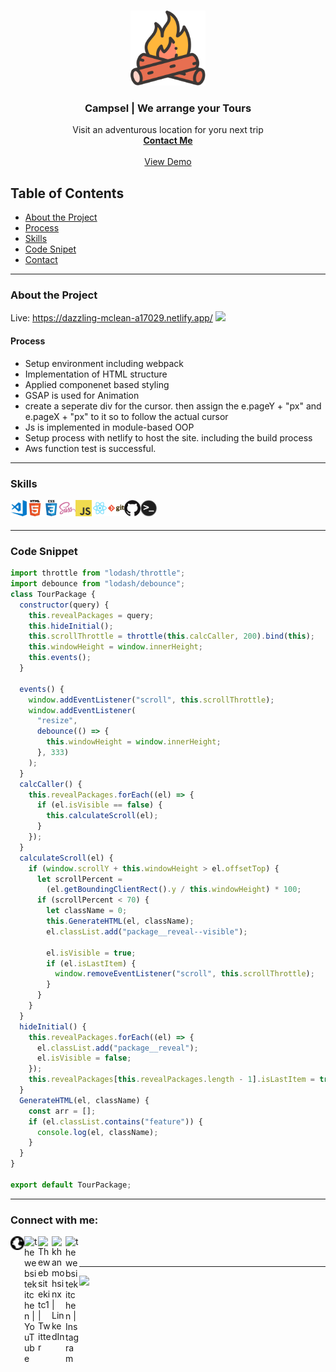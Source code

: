 <br />
<p align="center">
  <a href="https://www.thewebsitekitchen.com">
    <img src="./app\assets\images\svg\bonfire.svg" alt="Logo" width="120" height="120">
  </a>

  <h3 align="center">Campsel | We arrange your Tours  </h3>

  <p align="center">
Visit an adventurous location for yoru next trip <br />
    <a href="m90khan@gmail.com"><strong>Contact Me</strong></a>
    <br />
    <br />
    <a href="https://dazzling-mclean-a17029.netlify.app/">View Demo</a>
    
   </p>
</p>

## Table of Contents

- [About the Project](#about-the-project)
- [Process](#process)
- [Skills](#skills)
- [Code Snipet](#code)
- [Contact](#Contact)

---

### About the Project

Live: https://dazzling-mclean-a17029.netlify.app/
<img src="./app\assets\images\campsel.gif">

#### Process

- Setup environment including webpack
- Implementation of HTML structure
- Applied componenet based styling
- GSAP is used for Animation
- create a seperate div for the cursor. then assign the e.pageY + "px" and e.pageX + "px" to it so to follow the actual cursor
- Js is implemented in module-based OOP
- Setup process with netlify to host the site. including the build process
- Aws function test is successful.

---

### Skills

[<img align="left" alt="Visual Studio Code" width="26px" src="https://raw.githubusercontent.com/github/explore/80688e429a7d4ef2fca1e82350fe8e3517d3494d/topics/visual-studio-code/visual-studio-code.png" />][youtube]
[<img align="left" alt="HTML5" width="26px" src="https://raw.githubusercontent.com/github/explore/80688e429a7d4ef2fca1e82350fe8e3517d3494d/topics/html/html.png" />][youtube]
[<img align="left" alt="CSS3" width="26px" src="https://raw.githubusercontent.com/github/explore/80688e429a7d4ef2fca1e82350fe8e3517d3494d/topics/css/css.png" />][youtube]
[<img align="left" alt="Sass" width="26px" src="https://raw.githubusercontent.com/github/explore/80688e429a7d4ef2fca1e82350fe8e3517d3494d/topics/sass/sass.png" />][youtube]
[<img align="left" alt="JavaScript" width="26px" src="https://raw.githubusercontent.com/github/explore/80688e429a7d4ef2fca1e82350fe8e3517d3494d/topics/javascript/javascript.png" />][youtube]
[<img align="left" alt="React" width="26px" src="https://raw.githubusercontent.com/github/explore/80688e429a7d4ef2fca1e82350fe8e3517d3494d/topics/react/react.png" />][youtube]
[<img align="left" alt="Git" width="26px" src="https://raw.githubusercontent.com/github/explore/80688e429a7d4ef2fca1e82350fe8e3517d3494d/topics/git/git.png" />][youtube]
[<img align="left" alt="GitHub" width="26px" src="https://raw.githubusercontent.com/github/explore/78df643247d429f6cc873026c0622819ad797942/topics/github/github.png" />][youtube]
[<img align="left" alt="Terminal" width="26px" src="https://raw.githubusercontent.com/github/explore/80688e429a7d4ef2fca1e82350fe8e3517d3494d/topics/terminal/terminal.png" />][youtube]
<br />
<br />

---

### Code Snippet

```javascript
import throttle from "lodash/throttle";
import debounce from "lodash/debounce";
class TourPackage {
  constructor(query) {
    this.revealPackages = query;
    this.hideInitial();
    this.scrollThrottle = throttle(this.calcCaller, 200).bind(this);
    this.windowHeight = window.innerHeight;
    this.events();
  }

  events() {
    window.addEventListener("scroll", this.scrollThrottle);
    window.addEventListener(
      "resize",
      debounce(() => {
        this.windowHeight = window.innerHeight;
      }, 333)
    );
  }
  calcCaller() {
    this.revealPackages.forEach((el) => {
      if (el.isVisible == false) {
        this.calculateScroll(el);
      }
    });
  }
  calculateScroll(el) {
    if (window.scrollY + this.windowHeight > el.offsetTop) {
      let scrollPercent =
        (el.getBoundingClientRect().y / this.windowHeight) * 100;
      if (scrollPercent < 70) {
        let className = 0;
        this.GenerateHTML(el, className);
        el.classList.add("package__reveal--visible");

        el.isVisible = true;
        if (el.isLastItem) {
          window.removeEventListener("scroll", this.scrollThrottle);
        }
      }
    }
  }
  hideInitial() {
    this.revealPackages.forEach((el) => {
      el.classList.add("package__reveal");
      el.isVisible = false;
    });
    this.revealPackages[this.revealPackages.length - 1].isLastItem = true;
  }
  GenerateHTML(el, className) {
    const arr = [];
    if (el.classList.contains("feature")) {
      console.log(el, className);
    }
  }
}

export default TourPackage;
```

---

### Connect with me:

[<img align="left" alt="https://thewebsitekitchen.com" width="22px" src="https://raw.githubusercontent.com/iconic/open-iconic/master/svg/globe.svg" />][website]

[<img align="left" alt="thewebsitekitchen | YouTube" width="22px" src="https://cdn.jsdelivr.net/npm/simple-icons@v3/icons/youtube.svg" />][youtube]

[<img align="left" alt="Thewebsitekitc1 | Twitter" width="22px" src="https://cdn.jsdelivr.net/npm/simple-icons@v3/icons/twitter.svg" />][twitter]
[<img align="left" alt="khanmohsinx | LinkedIn" width="22px" src="https://cdn.jsdelivr.net/npm/simple-icons@v3/icons/linkedin.svg" />][linkedin]
[<img align="left" alt="thewebsitekitchen | Instagram" width="22px" src="https://cdn.jsdelivr.net/npm/simple-icons@v3/icons/instagram.svg" />][instagram]
<br />
<br />

---

<img src="./app\assets\images\campsel.jpg">

[website]: https://thewebsitekitchen.com
[twitter]: https://twitter.com/Thewebsitekitc1
[youtube]: https://www.youtube.com/channel/UCYPLumL8eNsaej8f5Z2r1Rg
[instagram]: https://www.instagram.com/thewebsitekitchen/
[linkedin]: https://linkedin.com/in/khanmohsinx
